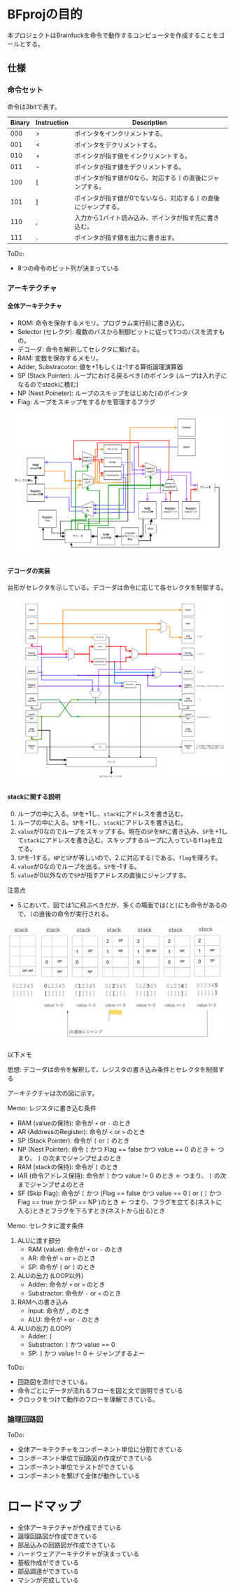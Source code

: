 # BFprojの目的

本プロジェクトはBrainfuckを命令で動作するコンピュータを作成することをゴールとする。

## 仕様

### 命令セット

命令は3bitで表す。

| Binary | Instruction | Description                                                        |
| ------ | ----------- | ------------------------------------------------------------------ |
| 000    | >           | ポインタをインクリメントする。                                     |
| 001    | <           | ポインタをデクリメントする。                                       |
| 010    | +           | ポインタが指す値をインクリメントする。                             |
| 011    | -           | ポインタが指す値をデクリメントする。                               |
| 100    | [           | ポインタが指す値が0なら、対応する `]` の直後にジャンプする。       |
| 101    | ]           | ポインタが指す値が0でないなら、対応する `[` の直後にジャンプする。 |
| 110    | ,           | 入力から1バイト読み込み、ポインタが指す先に書き込む。              |
| 111    | .           | ポインタが指す値を出力に書き出す。                                 |

ToDo:

- 8つの命令のビット列が決まっている

### アーキテクチャ

#### 全体アーキテクチャ

- ROM: 命令を保存するメモリ。プログラム実行前に書き込む。
- Selector (セレクタ): 複数のバスから制御ビットに従って1つのバスを流すもの。
- デコーダ: 命令を解釈してセレクタに繋げる。
- RAM: 変数を保存するメモリ。
- Adder, Substracotor: 値を+1もしくは-1する算術論理演算器
- SP (Stack Pointer): ループにおける戻るべき`[`のポインタ (ループは入れ子になるのでstackに積む)
- NP (Nest Poineter): ループのスキップをはじめた`[`のポインタ
- Flag: ループをスキップをするかを管理するフラグ

![](./imgs/BF_HardArch_v0.png)

#### デコーダの実装

台形がセレクタを示している。デコーダは命令に応じて各セレクタを制御する。

![](./imgs/BF_DecArch_v1.png)

#### stackに関する説明

0. ループの中に入る。`SP`を+1し、`stack`にアドレスを書き込む。
1. ループの中に入る。`SP`を+1し、`stack`にアドレスを書き込む。
2. `value`が0なのでループをスキップする。現在の`SP`を`NP`に書き込み、`SP`を+1して`stack`にアドレスを書き込む。スキップするループに入っている`flag`を立てる。
3. `SP`を-1する。`NP`と`SP`が等しいので、2.に対応する`]`である。`flag`を降ろす。
4. `value`が0なのでループを出る。`SP`を-1する。
5. `value`が0以外なので`SP`が指すアドレスの直後にジャンプする。

注意点
- 5.において、図では1に飛ぶべきだが、多くの場面では`[`と`[`にも命令があるので、`[`の直後の命令が実行される。

![](./imgs/stack.png)

以下メモ

思想: デコーダは命令を解釈して、レジスタの書き込み条件とセレクタを制御する

アーキテクチャは次の図に示す。

Memo: レジスタに書き込む条件

- RAM (valueの保持): 命令が `+` or `-` のとき
- AR (AddressのRegister): 命令が `<` or `>` のとき
- SP (Stack Pointer): 命令が `[` or  `]` のとき
- NP (Nest Pointer): 命令 `[` かつ Flag == false かつ value == 0 のとき  <- つまり、 `]` の次までジャンプせよのとき
- RAM (stackの保持): 命令が `[` のとき
- IAR (命令アドレス保持): 命令が `]` かつ value != 0 のとき <- つまり、 `[` の次までジャンプせよのとき
- SF (Skip Flag): 命令が `[` かつ (Flag == false かつ value == 0 )  or ( `]` かつ Flag == true かつ SP == NP )のとき  <- つまり、フラグを立てる(ネストに入る)ときとフラグを下ろすとき(ネストから出る)とき


Memo: セレクタに渡す条件

1. ALUに渡す部分
    - RAM (value): 命令が `+` or `-` のとき
    - AR: 命令が `<` or `>` のとき
    - SP: 命令が `[` or  `]` のとき
2. ALUの出力 (LOOP以外)
    - Adder: 命令が `+` or `>` のとき
    - Substractor: 命令が `-` or `<` のとき
3. RAMへの書き込み
    - Input: 命令が `,` のとき
    - ALU: 命令が `+` or `-` のとき
4. ALUの出力 (LOOP)
    - Adder: `[`
    - Substractor: `]` かつ value == 0
    - SP:  `]` かつ value != 0  <- ジャンプするよー

ToDo:

- 回路図を添付できている。
- 命令ごとにデータが流れるフローを図と文で説明できている
- クロックをつけて動作のフローを理解できている。

### 論理回路図


ToDo:

- 全体アーキテクチャをコンポーネント単位に分割できている
- コンポーネント単位で回路図の作成ができている
- コンポーネント単位でテストができている
- コンポーネントを繋げて全体が動作している

# ロードマップ

- 全体アーキテクチャが作成できている
- 論理回路図が作成できている
- 部品込みの回路図が作成できている
- ハードウェアアーキテクチャが決まっている
- 基板作成ができている
- 部品調達ができている
- マシンが完成している
